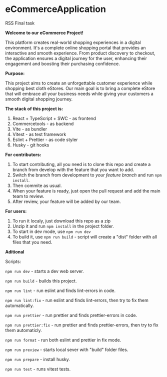 # eCommerceApplication

RSS Final task

**Welcome to our eCommerce Project!**

This platform creates real-world shopping experiences in a digital environment. It's a complete online shopping portal that provides an interactive and smooth experience. From product discovery to checkout, the application ensures a digital journey for the user, enhancing their engagement and boosting their purchasing confidence.

**Purpose:**

This project aims to create an unforgettable customer experience while shopping best cloth eStores. 
Our main goal is to bring a complete eStore that will embrace all your business needs while giving your customers a smooth digital shopping journey.

**The stack of this project is:**

1. React + TypeScript + SWC - as frontend
2. Commercetools - as backend
3. Vite - as bundler
4. Vitest - as test framework
5. Eslint + Prettier - as code styler
6. Husky - git hooks


**For contributors:**

1. To start contributing, all you need is to clone this repo and create a branch from develop with the feature that you want to add. 
2. Switch the branch from development to *your feature branch* and run `npm install`.
3. Then commite as usual.
4. When your feature is ready, just open the pull request and add the main team to review.
5. After review, your feature will be added by our team.

**For users:**

1. To run it localy, just download this repo as a zip
2. Unzip it and run `npm install` in the project folder.
3. To start in dev mode, use `npm run dev`
4. To build it, use `npm run build` - script will create a "dist" folder with all files that you need.

**Aditional**

Scripts:

`npm run dev` - starts a dev web server.

`npm run build` - builds this project.

`npm run lint` - run eslint and finds lint-errors in code.

`npm run lint:fix` - run eslint and finds lint-errors, then try to fix them automatically.

`npm run prettier` - run prettier and finds prettier-errors in code.

`npm run prettier:fix` - run prettier and finds prettier-errors, then try to fix them automaticly.

`npm run format` - run both eslint and prettier in fix mode.

`npm run preview` - starts local sever with "build" folder files.

`npm run prepare` - install husky.

`npm run test` - runs vitest tests.
